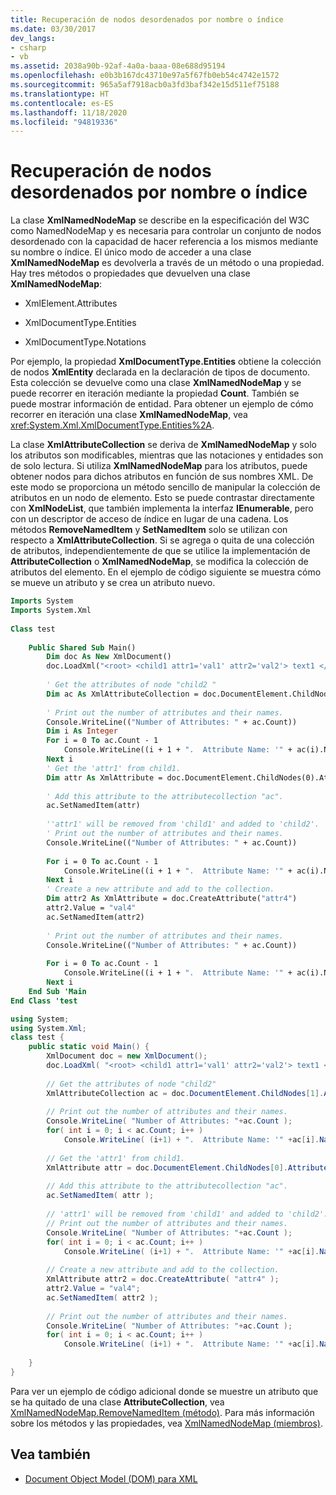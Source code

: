 ```yaml
---
title: Recuperación de nodos desordenados por nombre o índice
ms.date: 03/30/2017
dev_langs:
- csharp
- vb
ms.assetid: 2038a90b-92af-4a0a-baaa-08e688d95194
ms.openlocfilehash: e0b3b167dc43710e97a5f67fb0eb54c4742e1572
ms.sourcegitcommit: 965a5af7918acb0a3fd3baf342e15d511ef75188
ms.translationtype: HT
ms.contentlocale: es-ES
ms.lasthandoff: 11/18/2020
ms.locfileid: "94819336"
---
```

# <a name="unordered-node-retrieval-by-name-or-index"></a>Recuperación de nodos desordenados por nombre o índice
La clase **XmlNamedNodeMap** se describe en la especificación del W3C como NamedNodeMap y es necesaria para controlar un conjunto de nodos desordenado con la capacidad de hacer referencia a los mismos mediante su nombre o índice. El único modo de acceder a una clase **XmlNamedNodeMap** es devolverla a través de un método o una propiedad. Hay tres métodos o propiedades que devuelven una clase **XmlNamedNodeMap**:  
  
- XmlElement.Attributes  
  
- XmlDocumentType.Entities  
  
- XmlDocumentType.Notations  
  
 Por ejemplo, la propiedad **XmlDocumentType.Entities** obtiene la colección de nodos **XmlEntity** declarada en la declaración de tipos de documento. Esta colección se devuelve como una clase **XmlNamedNodeMap** y se puede recorrer en iteración mediante la propiedad **Count**. También se puede mostrar información de entidad. Para obtener un ejemplo de cómo recorrer en iteración una clase **XmlNamedNodeMap**, vea <xref:System.Xml.XmlDocumentType.Entities%2A>.  
  
 La clase **XmlAttributeCollection** se deriva de **XmlNamedNodeMap** y solo los atributos son modificables, mientras que las notaciones y entidades son de solo lectura. Si utiliza **XmlNamedNodeMap** para los atributos, puede obtener nodos para dichos atributos en función de sus nombres XML. De este modo se proporciona un método sencillo de manipular la colección de atributos en un nodo de elemento. Esto se puede contrastar directamente con **XmlNodeList**, que también implementa la interfaz **IEnumerable**, pero con un descriptor de acceso de índice en lugar de una cadena. Los métodos **RemoveNamedItem** y **SetNamedItem** solo se utilizan con respecto a **XmlAttributeCollection**. Si se agrega o quita de una colección de atributos, independientemente de que se utilice la implementación de **AttributeCollection** o **XmlNamedNodeMap**, se modifica la colección de atributos del elemento. En el ejemplo de código siguiente se muestra cómo se mueve un atributo y se crea un atributo nuevo.  
  
```vb  
Imports System  
Imports System.Xml  
  
Class test  
  
    Public Shared Sub Main()  
        Dim doc As New XmlDocument()  
        doc.LoadXml("<root> <child1 attr1='val1' attr2='val2'> text1 </child1> <child2 attr3='val3'> text2 </child2> </root> ")  
  
        ' Get the attributes of node "child2 "  
        Dim ac As XmlAttributeCollection = doc.DocumentElement.ChildNodes(1).Attributes  
  
        ' Print out the number of attributes and their names.  
        Console.WriteLine(("Number of Attributes: " + ac.Count))  
        Dim i As Integer  
        For i = 0 To ac.Count - 1  
            Console.WriteLine((i + 1 + ".  Attribute Name: '" + ac(i).Name + "'  Attribute Value:  '" + ac(i).Value + "'"))  
        Next i  
        ' Get the 'attr1' from child1.  
        Dim attr As XmlAttribute = doc.DocumentElement.ChildNodes(0).Attributes(0)  
  
        ' Add this attribute to the attributecollection "ac".  
        ac.SetNamedItem(attr)  
  
        ''attr1' will be removed from 'child1' and added to 'child2'.  
        ' Print out the number of attributes and their names.  
        Console.WriteLine(("Number of Attributes: " + ac.Count))  
  
        For i = 0 To ac.Count - 1  
            Console.WriteLine((i + 1 + ".  Attribute Name: '" + ac(i).Name + "'  Attribute Value:  '" + ac(i).Value + "'"))  
        Next i  
        ' Create a new attribute and add to the collection.  
        Dim attr2 As XmlAttribute = doc.CreateAttribute("attr4")  
        attr2.Value = "val4"  
        ac.SetNamedItem(attr2)  
  
        ' Print out the number of attributes and their names.  
        Console.WriteLine(("Number of Attributes: " + ac.Count))  
  
        For i = 0 To ac.Count - 1  
            Console.WriteLine((i + 1 + ".  Attribute Name: '" + ac(i).Name + "'  Attribute Value:  '" + ac(i).Value + "'"))  
        Next i  
    End Sub 'Main  
End Class 'test  
```  
  
```csharp  
using System;  
using System.Xml;  
class test {  
    public static void Main() {  
        XmlDocument doc = new XmlDocument();  
        doc.LoadXml( "<root> <child1 attr1='val1' attr2='val2'> text1 </child1> <child2 attr3='val3'> text2 </child2> </root> " );  
  
        // Get the attributes of node "child2"  
        XmlAttributeCollection ac = doc.DocumentElement.ChildNodes[1].Attributes;  
  
        // Print out the number of attributes and their names.  
        Console.WriteLine( "Number of Attributes: "+ac.Count );  
        for( int i = 0; i < ac.Count; i++ )  
            Console.WriteLine( (i+1) + ".  Attribute Name: '" +ac[i].Name+ "'  Attribute Value:  '"+ ac[i].Value +"'" );
  
        // Get the 'attr1' from child1.  
        XmlAttribute attr = doc.DocumentElement.ChildNodes[0].Attributes[0];  
  
        // Add this attribute to the attributecollection "ac".  
        ac.SetNamedItem( attr );  
  
        // 'attr1' will be removed from 'child1' and added to 'child2'.  
        // Print out the number of attributes and their names.  
        Console.WriteLine( "Number of Attributes: "+ac.Count );
        for( int i = 0; i < ac.Count; i++ )  
            Console.WriteLine( (i+1) + ".  Attribute Name: '" +ac[i].Name+ "'  Attribute Value:  '"+ ac[i].Value +"'" );
  
        // Create a new attribute and add to the collection.  
        XmlAttribute attr2 = doc.CreateAttribute( "attr4" );  
        attr2.Value = "val4";  
        ac.SetNamedItem( attr2 );  
  
        // Print out the number of attributes and their names.  
        Console.WriteLine( "Number of Attributes: "+ac.Count );
        for( int i = 0; i < ac.Count; i++ )  
            Console.WriteLine( (i+1) + ".  Attribute Name: '" +ac[i].Name+ "'  Attribute Value:  '"+ ac[i].Value +"'" );
  
    }  
}  
```  
  
 Para ver un ejemplo de código adicional donde se muestre un atributo que se ha quitado de una clase **AttributeCollection**, vea [XmlNamedNodeMap.RemoveNamedItem (método)](xref:System.Xml.XmlNamedNodeMap.RemoveNamedItem%2A). Para más información sobre los métodos y las propiedades, vea [XmlNamedNodeMap (miembros)](xref:System.Xml.XmlNamedNodeMap).  
  
## <a name="see-also"></a>Vea también

- [Document Object Model (DOM) para XML](xml-document-object-model-dom.md)
